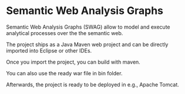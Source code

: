 # Semantic Web Analysis Graphs

Semantic Web Analysis Graphs (SWAG) allow to model and execute analytical processes over the the semantic web.

The project ships as a Java Maven web project and can be directly imported into Eclipse or other IDEs.

Once you import the project, you can build with maven.

You can also use the ready war file in bin folder.

Afterwards, the project is ready to be deployed in e.g., Apache Tomcat.


